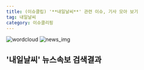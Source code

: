 ```yaml
---
title: (이슈클립) '**내일날씨**' 관련 이슈, 기사 모아 보기
tag: 내일날씨
category: 이슈클리핑
---
```

![wordcloud](https://s3.ap-northeast-2.amazonaws.com/lyrics101-wordcloud/2018-10-04-1538638868.png)
![news_img](https://user-images.githubusercontent.com/42597476/44507050-1206f400-a6e4-11e8-8d98-7ffbfebb353f.png)
## **'**내일날씨**'** 뉴스속보 검색결과

